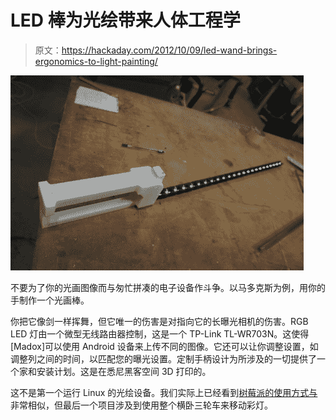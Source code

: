 # LED 棒为光绘带来人体工程学

> 原文：<https://hackaday.com/2012/10/09/led-wand-brings-ergonomics-to-light-painting/>

![](img/103034713c915fba33ff878032b8cbc6.png "SONY DSC")

不要为了你的光画图像而与匆忙拼凑的电子设备作斗争。以马多克斯为例，用你的手制作一个光画棒。

你把它像剑一样挥舞，但它唯一的伤害是对指向它的长曝光相机的伤害。RGB LED 灯由一个微型无线路由器控制，这是一个 TP-Link TL-WR703N。这使得[Madox]可以使用 Android 设备来上传不同的图像。它还可以让你调整设置，如调整列之间的时间，以匹配您的曝光设置。定制手柄设计为所涉及的一切提供了一个家和安装计划。这是在悉尼黑客空间 3D 打印的。

这不是第一个运行 Linux 的光绘设备。我们实际上已经看到[树莓派的使用方式与](http://hackaday.com/2012/08/14/light-painting-with-the-raspi/)非常相似，但最后一个项目涉及到使用整个横卧三轮车来移动彩灯。